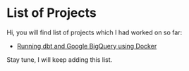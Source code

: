 # List of Projects

Hi, you will find list of projects which I had worked on so far:

- [Running dbt and Google BigQuery using Docker](dbt/README.md)

Stay tune, I will keep adding this list.
